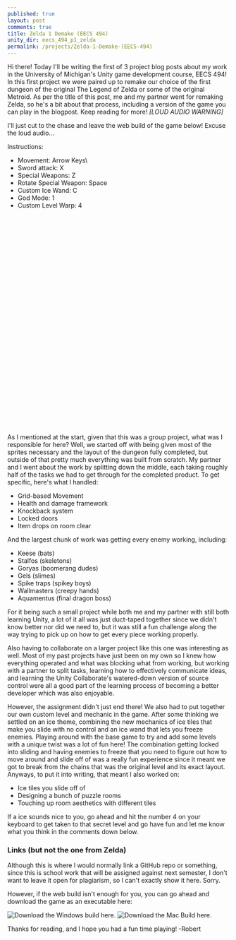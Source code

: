 ```yaml
---
published: true
layout: post
comments: true
title: Zelda 1 Demake (EECS 494)
unity_dir: eecs_494_p1_zelda
permalink: /projects/Zelda-1-Demake-(EECS-494)
---
```


Hi there! Today I'll be writing the first of 3 project blog posts about my work in the University of Michigan's Unity game development course, EECS 494! In this first project we were paired up to remake our choice of the first dungeon of the original The Legend of Zelda or some of the original Metroid. As per the title of this post, me and my partner went for remaking Zelda, so he's a bit about that process, including a version of the game you can play in the blogpost. Keep reading for more! *[LOUD AUDIO WARNING]*  

I'll just cut to the chase and leave the web build of the game below! Excuse the loud audio...  

Instructions:  
- Movement: Arrow Keys\  
- Sword attack: X  
- Special Weapons: Z  
- Rotate Special Weapon: Space  
- Custom Ice Wand: C  
- God Mode: 1  
- Custom Level Warp: 4  

<center><script src="/assets/unity/{{page.unity_dir}}/TemplateData/UnityProgress.js"></script>  
<script src="/assets/unity/{{page.unity_dir}}/Build/UnityLoader.js"></script>
<script>
  var gameInstance = UnityLoader.instantiate("gameContainer", "/assets/unity/{{page.unity_dir}}/Build/{{page.unity_dir}}.json",{onProgress: UnityProgress});  
</script>
<div class="webgl-content">
  <div id="gameContainer" style="width: 512px; height: 480px"></div>
</div></center>  

As I mentioned at the start, given that this was a group project, what was I responsible for here? Well, we started off with being given most of the sprites necessary and the layout of the dungeon fully completed, but outside of that pretty much everything was built from scratch. My partner and I went about the work by splitting down the middle, each taking roughly half of the tasks we had to get through for the completed product. To get specific, here's what I handled:  

- Grid-based Movement
- Health and damage framework
- Knockback system
- Locked doors
- Item drops on room clear  

And the largest chunk of work was getting every enemy working, including:
- Keese (bats)
- Stalfos (skeletons)
- Goryas (boomerang dudes)
- Gels (slimes)
- Spike traps (spikey boys)
- Wallmasters (creepy hands)
- Aquamentus (final dragon boss)  

For it being such a small project while both me and my partner with still both learning Unity, a lot of it all was just duct-taped together since we didn't know better nor did we need to, but it was still a fun challenge along the way trying to pick up on how to get every piece working properly.  

Also having to collaborate on a larger project like this one was interesting as well. Most of my past projects have just been on my own so I knew how everything operated and what was blocking what from working, but working with a partner to split tasks, learning how to effectively communicate ideas, and learning the Unity Collaborate's watered-down version of source control were all a good part of the learning process of becoming a better developer which was also enjoyable.  

However, the assignment didn't just end there! We also had to put together our own custom level and mechanic in the game. After some thinking we settled on an ice theme, combining the new mechanics of ice tiles that make you slide with no control and an ice wand that lets you freeze enemies. Playing around with the base game to try and add some levels with a unique twist was a lot of fun here! The combination getting locked into sliding and having enemies to freeze that you need to figure out how to move around and slide off of was a really fun experience since it meant we got to break from the chains that was the original level and its exact layout. Anyways, to put it into writing, that meant I also worked on:  

- Ice tiles you slide off of  
- Designing a bunch of puzzle rooms  
- Touching up room aesthetics with different tiles  

If a ice sounds nice to you, go ahead and hit the number 4 on your keyboard to get taken to that secret level and go have fun and let me know what you think in the comments down below.

### Links (but not the one from Zelda)

Although this is where I would normally link a GitHub repo or something, since this is school work that will be assigned against next semester, I don't want to leave it open for plagiarism, so I can't exactly show it here. Sorry.  

However, if the web build isn't enough for you, you can go ahead and download the game as an executable here:  

![Download the Windows build here.](/assets/downloads/projects/EECS_494_Zelda_1_Demake/...)
![Download the Mac Build here.](/assets/downloads/projects/EECS_494_Zelda_1_Demake/...)

Thanks for reading, and I hope you had a fun time playing!
-Robert
